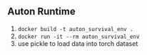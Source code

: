 ## Auton Runtime
1. `docker build -t auton_survival_env .`
2. `docker run -it --rm auton_survival_env`
3. use pickle to load data into torch dataset

